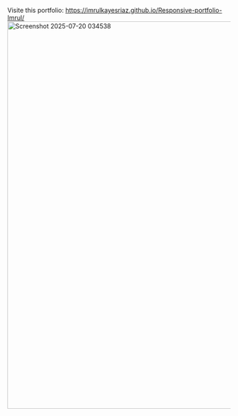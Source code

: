 Visite this portfolio: https://imrulkayesriaz.github.io/Responsive-portfolio-Imrul/
<img width="1844" height="876" alt="Screenshot 2025-07-20 034538" src="https://github.com/user-attachments/assets/7fe111ca-cc76-4e27-bc21-567b55103d3b" />
